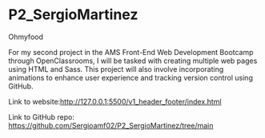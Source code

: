 # P2_SergioMartinez
Ohmyfood

For my second project in the AMS Front-End Web Development Bootcamp through OpenClassrooms, I will be tasked with creating multiple web pages using HTML and Sass. This project will also involve incorporating animations to enhance user experience and tracking version control using GitHub.

Link to website:http://127.0.0.1:5500/v1_header_footer/index.html

Link to GitHub repo: https://github.com/Sergioamf02/P2_SergioMartinez/tree/main
